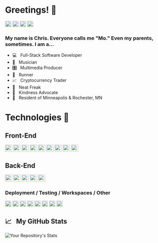 # Greetings! 👋 

[<img src="https://img.shields.io/badge/LinkedIn-0077B5?style=for-the-badge&logo=linkedin&logoColor=white" height="20px" />](https://www.linkedin.com/in/chrismochinski/)
[<img src="https://img.shields.io/badge/Instagram-E4405F?style=for-the-badge&logo=instagram&logoColor=white" height="20px" />](https://www.instagram.com/chrismochinski/)
[<img src="https://img.shields.io/badge/YouTube-FF0000?style=for-the-badge&logo=youtube&logoColor=white" height="20px" />](https://www.youtube.com/channel/UCBHoYbMWVGz_hlysLXMwVJw)
[<img src="https://img.shields.io/badge/Twitter-1DA1F2?style=for-the-badge&logo=twitter&logoColor=white" height="20px" />](https://twitter.com/holymosesmusic)

### My name is Chris. Everyone calls me "Mo." Even my parents, sometimes. I am a...


- 💻 &nbsp; Full-Stack Software Developer
- 🎸 &nbsp; Musician
- 🎛️ &nbsp; Multimedia Producer
- 🏃 &nbsp; Runner
- 📈 &nbsp; Cryptocurrency Trader
- 🧹 &nbsp; Neat Freak
- 🙌 &nbsp; Kindness Advocate
- 📍 &nbsp; Resident of Minneapolis & Rochester, MN


# Technologies 🚀

## Front-End 

<p float="left">
<img src="https://img.shields.io/badge/React-20232A?style=for-the-badge&logo=react&logoColor=61DAFB" height="23px" />
<img src="https://img.shields.io/badge/JavaScript-323330?style=for-the-badge&logo=javascript&logoColor=F7DF1E" height="23px" />
<img src="https://img.shields.io/badge/Redux-593D88?style=for-the-badge&logo=redux&logoColor=white" height="23px" />
<img src="https://img.shields.io/badge/jQuery-0769AD?style=for-the-badge&logo=jquery&logoColor=white" height="23px" />
<img src="https://img.shields.io/badge/HTML5-E34F26?style=for-the-badge&logo=html5&logoColor=white" height="23px" />
<!-- <img src="https://img.shields.io/badge/CSS-239120?&style=for-the-badge&logo=css3&logoColor=white" height="23px" /> -->
<img src="https://img.shields.io/badge/CSS3-1572B6?style=for-the-badge&logo=css3&logoColor=white" height="23px" />
  <img src="https://img.shields.io/badge/Markdown-000000?style=for-the-badge&logo=markdown&logoColor=white" height="23px" />
<img src="https://img.shields.io/badge/Material--UI-0081CB?style=for-the-badge&logo=material-ui&logoColor=white" height="23px" />
<img src="https://img.shields.io/badge/Bootstrap-563D7C?style=for-the-badge&logo=bootstrap&logoColor=white" height="23px" />

  </p>




## Back-End 
<p float="left">
<img src="https://img.shields.io/badge/.NET-5C2D91?style=for-the-badge&logo=.net&logoColor=white" height="23px" />
  <img src="https://img.shields.io/badge/C%23-239120?style=for-the-badge&logo=c-sharp&logoColor=white" height="23px" />
<img src="https://img.shields.io/badge/Node.js-43853D?style=for-the-badge&logo=node.js&logoColor=white" height="23px" />
<img src="https://img.shields.io/badge/Express.js-404D59?style=for-the-badge" height="23px" />
<img src="https://img.shields.io/badge/PostgreSQL-316192?style=for-the-badge&logo=postgresql&logoColor=white" height="23px" />
  </p>
  
### Deployment / Testing / Workspaces / Other
<p float="left">
<img src="https://camo.githubusercontent.com/04a90f19cc0a94d20300039f986297ab6426f354bf27a65c6d19e0402a1898af/68747470733a2f2f696d672e736869656c64732e696f2f62616467652f5653253230436f64652532302d2532333030374143432e7376673f267374796c653d666c61742d737175617265266c6f676f3d76697375616c2d73747564696f2d636f6465266c6f676f436f6c6f723d7768697465" height="20px" />
<img src="https://camo.githubusercontent.com/38dc483f86127bf22df70fa9a1c3f497f2dca29ee0d58ee61ce50e5d8ea567a3/68747470733a2f2f696d672e736869656c64732e696f2f62616467652f4769742532302d2532334630353033332e7376673f267374796c653d666c61742d737175617265266c6f676f3d676974266c6f676f436f6c6f723d7768697465" height="20px" />
<img src="https://img.shields.io/badge/Heroku-430098?style=for-the-badge&logo=heroku&logoColor=white" height="20px" />
<img src="https://aleen42.github.io/badges/src/photoshop.svg" height="20px" />
<img src="https://aleen42.github.io/badges/src/flash.svg" height="20px" />

<img src="https://camo.githubusercontent.com/19d027db86b88a4322f90c87054331d5013b4c285981fc33df286963db888b77/68747470733a2f2f696d672e736869656c64732e696f2f62616467652f506f73746d616e2532302d4646364333373f7374796c653d666c61742d737175617265266c6f676f3d706f73746d616e266c6f676f436f6c6f723d726564" height="20px" />
<img src="https://camo.githubusercontent.com/bc74832583eee75257321cc7e23d5c87f3207a191af4dd6fab5147949bb68e25/68747470733a2f2f696d672e736869656c64732e696f2f62616467652f6e706d2532302d2532334342333833372e7376673f267374796c653d666c61742d737175617265266c6f676f3d6e706d266c6f676f436f6c6f723d626c61636b" height="20px" />
<img src="https://camo.githubusercontent.com/e39a552a5bbb5dcd305de9bb88c78220c614d002a0f00cc771f31d3eb110425a/68747470733a2f2f696d672e736869656c64732e696f2f62616467652f5472656c6c6f2532302d2532333032364141372e7376673f267374796c653d666c61742d737175617265266c6f676f3d5472656c6c6f266c6f676f436f6c6f723d7768697465" height="20px" />
   
</p>


## 📈 &nbsp; My GitHub Stats
![Your Repository's Stats](https://github-readme-stats.vercel.app/api?username=chrismochinski&show_icons=true)

